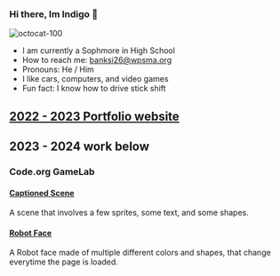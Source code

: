 ### Hi there, Im Indigo 👋
![octocat-100](https://github.com/banksi26/Banksi26/assets/117922498/b28b894f-f9cd-470c-acac-00667baf18f0)
- I am currently a Sophmore in High School
- How to reach me: banksi26@wpsma.org
- Pronouns: He / Him
- I like cars, computers, and video games
- Fun fact: I know how to drive stick shift
## [2022 - 2023 Portfolio website](https://banksi26.github.io/Portfolio/index.html)

## 2023 - 2024 work below

### Code.org GameLab

#### [Captioned Scene](https://studio.code.org/projects/gamelab/RW679yGDC5QFUB-4S6a6JLQoFweXMgJt9mvI-2Jwu7g)
A scene that involves a few sprites, some text, and some shapes.

#### [Robot Face](https://banksi26.github.io/Robot-face/)
A Robot face made of multiple different colors and shapes, that change everytime the page is loaded.
